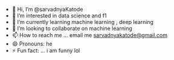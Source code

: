 - 👋 Hi, I’m @sarvadnyaKatode
- 👀 I’m interested in data science and f1
- 🌱 I’m currently learning machine learning , deep learning
- 💞️ I’m looking to collaborate on machine learning
- 📫 How to reach me ... email me sarvadnyakatode@gmail.com
- 😄 Pronouns: he
- ⚡ Fun fact: ... i am funny lol

<!---
sarvadnyaKatode/sarvadnyaKatode is a ✨ special ✨ repository because its `README.md` (this file) appears on your GitHub profile.
You can click the Preview link to take a look at your changes.
--->
